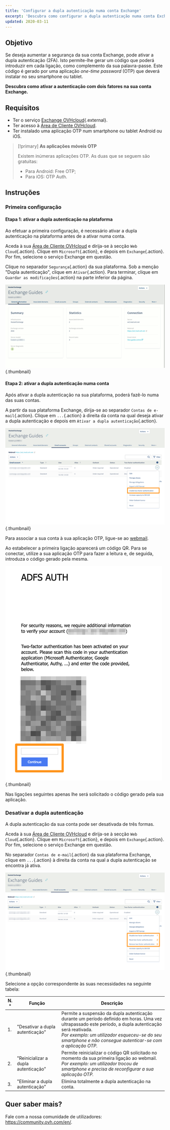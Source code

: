 ```yaml
---
title: 'Configurar a dupla autenticação numa conta Exchange'
excerpt: 'Descubra como configurar a dupla autenticação numa conta Exchange'
updated: 2020-03-11
---
```



## Objetivo

Se deseja aumentar a segurança da sua conta Exchange, pode ativar a dupla autenticação (2FA). Isto permite-lhe gerar um código que poderá introduzir em cada ligação, como complemento da sua palavra-passe. Este código é gerado por uma aplicação *one-time password* (OTP) que deverá instalar no seu smartphone ou tablet.

**Descubra como ativar a autenticação com dois fatores na sua conta Exchange.**

## Requisitos

- Ter o serviço [Exchange OVHcloud](https://www.ovh.pt/mail/){.external}.
- Ter acesso à [Área de Cliente OVHcloud](https://www.ovh.com/auth/?action=gotomanager&from=https://www.ovh.pt/&ovhSubsidiary=pt).
- Ter instalado uma aplicação OTP num smartphone ou tablet Android ou iOS.

> [!primary]
>**As aplicações móveis OTP**
>
> Existem inúmeras aplicações OTP. As duas que se seguem são gratuitas:
> 
> - Para Android: Free OTP;
> - Para iOS: OTP Auth.
> 

## Instruções

### Primeira configuração

#### Etapa 1: ativar a dupla autenticação na plataforma 

Ao efetuar a primeira configuração, é necessário ativar a dupla autenticação na plataforma antes de a ativar numa conta.

Aceda à sua [Área de Cliente OVHcloud](https://www.ovh.com/auth/?action=gotomanager&from=https://www.ovh.pt/&ovhSubsidiary=pt) e dirija-se à secção `Web Cloud`{.action}. Clique em `Microsoft`{.action}, e depois em `Exchange`{.action}. Por fim, selecione o serviço Exchange em questão.

Clique no separador `Segurança`{.action} da sua plataforma. Sob a menção "Dupla autenticação", clique em `Ativar`{.action}. Para terminar, clique em `Guardar as modificações`{.action} na parte inferior da página.

![2fa-exchange](images/2fa-exchange.gif){.thumbnail}

#### Etapa 2: ativar a dupla autenticação numa conta

Após ativar a dupla autenticação na sua plataforma, poderá fazê-lo numa das suas contas.

A partir da sua plataforma Exchange, dirija-se ao separador `Contas de e-mail`{.action}. Clique em `...`{.action} à direita da conta na qual deseja ativar a dupla autenticação e depois em `Ativar a dupla autenticação`{.action}.

![2fa-exchange](images/2fa-exchange-01.png){.thumbnail}

Para associar a sua conta à sua aplicação OTP, ligue-se ao [webmail](https://mail.ovh.net).

Ao estabelecer a primeira ligação aparecerá um código QR. Para se conectar, utilize a sua aplicação OTP para fazer a leitura e, de seguida, introduza o código gerado pela mesma.

![2fa-exchange](images/2fa-exchange-02.png){.thumbnail}

Nas ligações seguintes apenas lhe será solicitado o código gerado pela sua aplicação.

### Desativar a dupla autenticação

A dupla autenticação da sua conta pode ser desativada de três formas.

Aceda à sua [Área de Cliente OVHcloud](https://www.ovh.com/auth/?action=gotomanager&from=https://www.ovh.pt/&ovhSubsidiary=pt) e dirija-se à secção `Web Cloud`{.action}. Clique em `Microsoft`{.action}, e depois em `Exchange`{.action}. Por fim, selecione o serviço Exchange em questão.

No separador `Contas de e-mail`{.action} da sua plataforma Exchange, clique em `...`{.action} à direita da conta na qual a dupla autenticação se encontra já ativa.

![2fa-exchange](images/2fa-exchange-04.png){.thumbnail}

Selecione a opção correspondente às suas necessidades na seguinte tabela:

| N.°                 	| Função    | Descrição                                                                                                        	
|----------------------------------	|------------------|------------------|
| 1. | "Desativar a dupla autenticação" | Permite a suspensão da dupla autenticação durante um período definido em horas. Uma vez ultrapassado este período, a dupla autenticação será reativada. <br> *Por exemplo: um utilizador esqueceu-se do seu smartphone e não consegue autenticar-se com a aplicação OTP.*   |
| 2. | "Reinicializar a dupla autenticação" | Permite reinicializar o código QR solicitado no momento da sua primeira ligação ao webmail.<br> *Por exemplo: um utilizador trocou de smartphone e precisa de reconfigurar a sua aplicação OTP.* |
| 3. | "Eliminar a dupla autenticação" | Elimina totalmente a dupla autenticação na conta. | 

## Quer saber mais?

Fale com a nossa comunidade de utilizadores: <https://community.ovh.com/en/>.